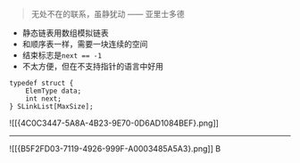 > 无处不在的联系，虽静犹动 —— 亚里士多德

- 静态链表用数组模拟链表
- 和顺序表一样，需要一块连续的空间
- 结束标志是`next == -1`
- 不太方便，但在不支持指针的语言中好用
```
typedef struct {
	ElemType data;
	int next;
} SLinkList[MaxSize];
```
![[{4C0C3447-5A8A-4B23-9E70-0D6AD1084BEF}.png]]

----------------
![[{B5F2FD03-7119-4926-999F-A0003485A5A3}.png]]
B